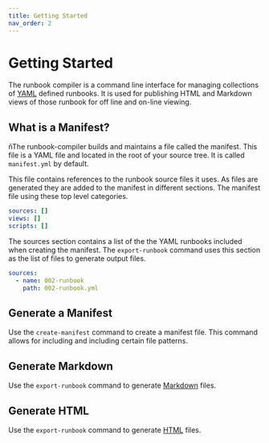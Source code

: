 ```yaml
---
title: Getting Started
nav_order: 2
---
```


# Getting Started

The runbook compiler is a command line interface for managing
collections of [YAML][yaml] defined runbooks. It is used for
publishing HTML and Markdown views of those runbook for off line and
on-line viewing.

## What is a Manifest?

ñThe runbook-compiler builds and maintains a file called the
manifest. This file is a YAML file and located in the root of your
source tree. It is called `manifest.yml` by default.

This file contains references to the runbook source files it uses. As
files are generated they are added to the manifest in different
sections. The manifest file using these top level categories.

```yaml
sources: []
views: []
scripts: []
```

The sources section contains a list of the the YAML runbooks included
when creating the manifest. The `export-runbook` command uses this
section as the list of files to generate output files.

```yaml
sources:
  - name: 002-runbook
    path: 002-runbook.yml
```

## Generate a Manifest

Use the `create-manifest` command to create a manifest file. This
command allows for including and including certain file patterns.

## Generate Markdown

Use the `export-runbook` command to generate [Markdown][md] files.

## Generate HTML

Use the `export-runbook` command to generate [HTML][html] files.



[md]:https://en.wikipedia.org/wiki/Markdown	"Markdown"
[html]:https://en.wikipedia.org/wiki/HTML
[yaml]:https://yaml.org
